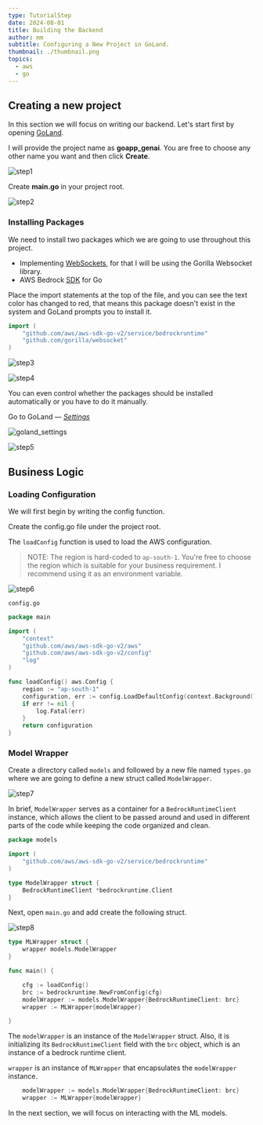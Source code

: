 ```yaml
---
type: TutorialStep
date: 2024-08-01
title: Building the Backend
author: mm
subtitle: Configuring a New Project in GoLand.
thumbnail: ./thumbnail.png
topics:
  - aws
  - go
---
```


## Creating a new project

In this section we will focus on writing our backend. Let's start first by opening [GoLand](https://www.jetbrains.com/go/).

I will provide the project name as **goapp_genai**. You are free to choose any other name you want and then click **Create**.

![step1](./images/step1.png)

Create **main.go** in your project root.

![step2](./images/step2.png)

### Installing Packages

We need to install two packages which we are going to use throughout this project.

- Implementing [WebSockets](https://en.wikipedia.org/wiki/WebSocket), for that I will be using the Gorilla Websocket library.
- AWS Bedrock [SDK](https://docs.aws.amazon.com/bedrock/latest/APIReference/welcome.html) for Go

Place the import statements at the top of the file, and you can see the text color has changed to red, that means this package doesn't exist in the system and GoLand prompts you to install it.

```go
import (
	"github.com/aws/aws-sdk-go-v2/service/bedrockruntime"
	"github.com/gorilla/websocket"
)
```

![step3](./images/step3.png)

![step4](./images/step4.png)

You can even control whether the packages should be installed automatically or you have to do it manually.

Go to GoLand — _[Settings](https://www.jetbrains.com/help/go/system-settings.html)_

![goland_settings](./images/goland_settings.png)

![step5](./images/step5.png)

## Business Logic

### Loading Configuration

We will first begin by writing the config function.

Create the config.go file under the project root.

The `loadConfig` function is used to load the AWS configuration.

> NOTE: The region is hard-coded to `ap-south-1`. You're free to choose the region which is suitable for your business requirement. I recommend using it as an environment variable.

![step6](./images/step6.png)

`config.go`

```go
package main

import (
	"context"
	"github.com/aws/aws-sdk-go-v2/aws"
	"github.com/aws/aws-sdk-go-v2/config"
	"log"
)

func loadConfig() aws.Config {
	region := "ap-south-1"
	configuration, err := config.LoadDefaultConfig(context.Background(), config.WithRegion(region))
	if err != nil {
		log.Fatal(err)
	}
	return configuration
}
```

### Model Wrapper

Create a directory called `models` and followed by a new file named `types.go` where we are going to define a new struct called `ModelWrapper`.

![step7](./images/step7.png)

In brief, `ModelWrapper` serves as a container for a `BedrockRuntimeClient` instance, which allows the client to be passed around and used in different parts of the code while keeping the code organized and clean.

```go
package models

import (
	"github.com/aws/aws-sdk-go-v2/service/bedrockruntime"
)

type ModelWrapper struct {
	BedrockRuntimeClient *bedrockruntime.Client
}
```

Next, open `main.go` and add create the following struct.

![step8](./images/step8.png)

```go
type MLWrapper struct {
	wrapper models.ModelWrapper
}

func main() {

	cfg := loadConfig()
	brc := bedrockruntime.NewFromConfig(cfg)
	modelWrapper := models.ModelWrapper{BedrockRuntimeClient: brc}
	wrapper := MLWrapper{modelWrapper}

}
```

The `modelWrapper` is an instance of the `ModelWrapper` struct. Also, it is initializing its `BedrockRuntimeClient` field with the `brc` object, which is an instance of a bedrock runtime client.

`wrapper` is an instance of `MLWrapper` that encapsulates the `modelWrapper` instance.

```go
	modelWrapper := models.ModelWrapper{BedrockRuntimeClient: brc}
	wrapper := MLWrapper{modelWrapper}
```

In the next section, we will focus on interacting with the ML models.
